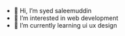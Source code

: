 - 👋 Hi, I’m syed saleemuddin
- 👀 I’m interested in web development
- 🌱 I’m currently learning ui ux design

<!---
saleemsyed815/saleemsyed815 is a ✨ special ✨ repository because its `README.md` (this file) appears on your GitHub profile.
You can click the Preview link to take a look at your changes.
--->
